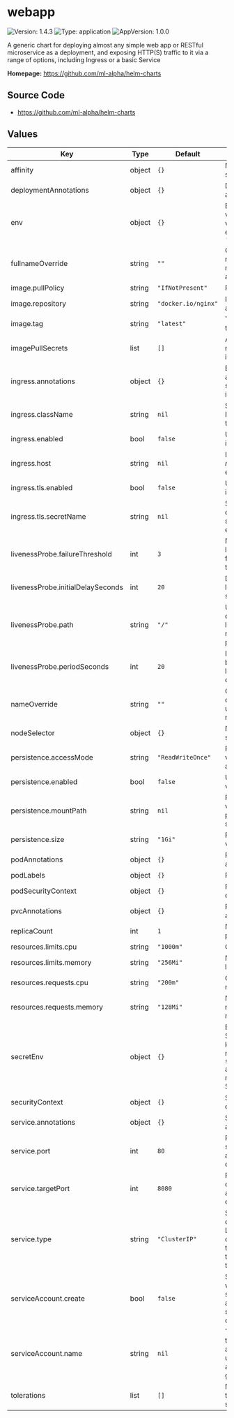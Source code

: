 # webapp

![Version: 1.4.3](https://img.shields.io/badge/Version-1.4.3-informational?style=flat-square) ![Type: application](https://img.shields.io/badge/Type-application-informational?style=flat-square) ![AppVersion: 1.0.0](https://img.shields.io/badge/AppVersion-1.0.0-informational?style=flat-square)

A generic chart for deploying almost any simple web app or RESTful microservice as a deployment, and exposing HTTP(S) traffic to it via a range of options, including Ingress or a basic Service

**Homepage:** <https://github.com/ml-alpha/helm-charts>

## Source Code

- <https://github.com/ml-alpha/helm-charts>

## Values

| Key                               | Type   | Default             | Description                                                                                       |
| --------------------------------- | ------ | ------------------- | ------------------------------------------------------------------------------------------------- |
| affinity                          | object | `{}`                | Node affinity spec                                                                                |
| deploymentAnnotations             | object | `{}`                | Deployment annotations                                                                            |
| env                               | object | `{}`                | Environmental vars, key value pairs, e.g. `MY_VAR: 'value 123'`                                   |
| fullnameOverride                  | string | `""`                | Override full release name, normally autogenerated                                                |
| image.pullPolicy                  | string | `"IfNotPresent"`    | Pull policy                                                                                       |
| image.repository                  | string | `"docker.io/nginx"` | Image registry and repo                                                                           |
| image.tag                         | string | `"latest"`          | Tag of image to use                                                                               |
| imagePullSecrets                  | list   | `[]`                | Any secrets needed to pull image                                                                  |
| ingress.annotations               | object | `{}`                | Extra annotations to set on the ingress                                                           |
| ingress.className                 | string | `nil`               | Set the IngressClass to use                                                                       |
| ingress.enabled                   | bool   | `false`             | Use an ingress or not                                                                             |
| ingress.host                      | string | `nil`               | Ingress host _must_ be set if enabled                                                             |
| ingress.tls.enabled               | bool   | `false`             | Use TLS on ingress                                                                                |
| ingress.tls.secretName            | string | `nil`               | Secret holding cert _must_ be set if TLS enabled                                                  |
| livenessProbe.failureThreshold    | int    | `3`                 | Number of liveness probe failures to tolerate                                                     |
| livenessProbe.initialDelaySeconds | int    | `20`                | Delay before liveness probe starts                                                                |
| livenessProbe.path                | string | `"/"`               | URL path checked by liveness & readiness probes                                                   |
| livenessProbe.periodSeconds       | int    | `20`                | Interval between liveness probe checks                                                            |
| nameOverride                      | string | `""`                | Override the chart name used for this release                                                     |
| nodeSelector                      | object | `{}`                | Node selector spec                                                                                |
| persistence.accessMode            | string | `"ReadWriteOnce"`   | Persistent volume access mode                                                                     |
| persistence.enabled               | bool   | `false`             | Use persistent volume                                                                             |
| persistence.mountPath             | string | `nil`               | Persistent volume mount path, must be set if enabled                                              |
| persistence.size                  | string | `"1Gi"`             | Persistent volume size                                                                            |
| podAnnotations                    | object | `{}`                | Pod annotations                                                                                   |
| podLabels                         | object | `{}`                | Pod labels                                                                                        |
| podSecurityContext                | object | `{}`                | Pod security context spec                                                                         |
| pvcAnnotations                    | object | `{}`                | PVC annotations                                                                                   |
| replicaCount                      | int    | `1`                 | Number of pod replicas                                                                            |
| resources.limits.cpu              | string | `"1000m"`           | CPU hard limit                                                                                    |
| resources.limits.memory           | string | `"256Mi"`           | Memory hard limit                                                                                 |
| resources.requests.cpu            | string | `"200m"`            | CPU resource request                                                                              |
| resources.requests.memory         | string | `"128Mi"`           | Memory resource request                                                                           |
| secretEnv                         | object | `{}`                | Env vars from Secrets, the key is env var name, `secretName` and `secretKey` reference the Secret |
| securityContext                   | object | `{}`                | Security context spec                                                                             |
| service.annotations               | object | `{}`                | Service annotations                                                                               |
| service.port                      | int    | `80`                | Port the service accepts traffic on                                                               |
| service.targetPort                | int    | `8080`              | Port the container accepts traffic on                                                             |
| service.type                      | string | `"ClusterIP"`       | Service type, change to LoadBalancer or NodePort to expose traffic outside the cluster            |
| serviceAccount.create             | bool   | `false`             | Specifies whether a service account should be created                                             |
| serviceAccount.name               | string | `nil`               | The name of the service account to use. If not set a name is generated                            |
| tolerations                       | list   | `[]`                | Node tolerations spec                                                                             |
